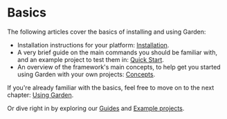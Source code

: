 # Basics

The following articles cover the basics of installing and using Garden:

  * Installation instructions for your platform: [Installation](./basics/installation.md).
  * A very brief guide on the main commands you should be familiar with, and an example project to test them in: [Quick Start](./basics/quick-start.md).
  * An overview of the framework's main concepts, to help get you started using Garden with your own projects: [Concepts](./basics/concepts.md).

If you're already familiar with the basics, feel free to move on to the next chapter: [Using Garden](./using-garden/README.md). 

Or dive right in by exploring our [Guides](./guides/README.md) and [Example projects](./examples/README.md).
